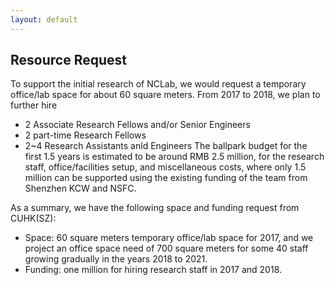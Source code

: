 ```yaml
---
layout: default
---
```


## Resource Request

To support the initial research of NCLab, we would request a temporary office/lab space for about 60 square meters. From 2017 to 2018, we plan to further hire
+ 2 Associate Research Fellows and/or Senior Engineers
+ 2 part-time Research Fellows
+ 2~4 Research Assistants anld Engineers 
The ballpark budget for the first 1.5 years is estimated to be around RMB 2.5 million, for the research staff, office/facilities setup, and miscellaneous costs, where only 1.5 million can be supported using the existing funding of the team from Shenzhen KCW and NSFC.

As a summary, we have the following space and funding request from CUHK(SZ):
+ Space: 60 square meters temporary office/lab space for 2017, and we project an office space need of 700 square meters for some 40 staff growing gradually in the years 2018 to 2021.
+ Funding: one million for hiring research staff in 2017 and 2018. 


